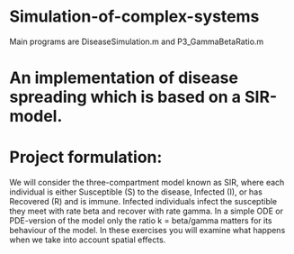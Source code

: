 # Simulation-of-complex-systems
Main programs are DiseaseSimulation.m and P3_GammaBetaRatio.m

# An implementation of disease spreading which is based on a SIR-model. 

# Project formulation:
We will consider the three-compartment model known as SIR, where each individual is either Susceptible (S) to the disease, Infected (I), or has Recovered (R)
and is immune. Infected individuals infect the susceptible they meet with rate beta
and recover with rate gamma. In a simple ODE or PDE-version of the model only the
ratio k = beta/gamma matters for its behaviour of the model. In these exercises you will
examine what happens when we take into account spatial effects.
